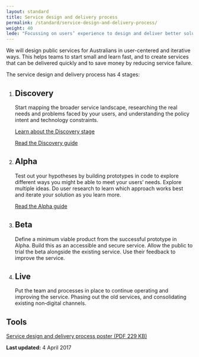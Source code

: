 ```yaml
---
layout: standard
title: Service design and delivery process
permalink: /standard/service-design-and-delivery-process/
weight: 40
lede: "Focussing on users’ experience to design and deliver better solutions"
---
```

We will design public services for Australians in user-centered and iterative ways. This helps teams to start small and learn fast, and to create services that can be delivered quickly and to save money by reducing service failure.

The service design and delivery process has 4 stages: 

<div class="design-and-delivery-process">
<ol class="list-horizontal">

<li>
  <article>
    <h2>Discovery</h2>
    <p>Start mapping the broader service landscape, researching the real needs and problems faced by your users, and understanding the policy intent and technology constraints.</p>
    <p><a href="{{site.baseurl}}/standard/service-design-and-delivery-process/discovery/">Learn about the Discovery stage</a></p>
    <p><a href="http://ausdto.github.io/service-handbook/discovery/">Read the Discovery guide</a></p>
  </article>
</li>

<li>
  <article>
    <h2 class="phase-heading">Alpha</h2>
    <p>Test out your hypotheses by building prototypes in code to explore different ways you might be able to meet your users&rsquo; needs. Explore multiple ideas. Do user research to learn which approach works best and iterate your solution as you learn more.</p>
    <p><a href="http://ausdto.github.io/service-handbook/alpha/">Read the Alpha guide</a></p>
  </article>
</li>

<li>
  <article>
    <h2 class="phase-heading">Beta</h2>
    <p>Define a minimum viable product from the successful prototype in Alpha. Build this as an accessible and secure service. Allow the public to trial the beta alongside the existing service. Use their feedback to improve the service.</p>
  </article>
</li>

<li>
  <article>
    <h2 class="phase-heading">Live</h2>
    <p>Put the team and processes in place to continue operating and improving the service. Phasing out the old services, and consolidating existing non‑digital channels.</p>
  </article>
</li>
</ol>
</div>

## Tools

[Service design and delivery process poster (PDF 229 KB)]({{site.baseurl}}/files/DTA_DSS_Process-poster_WCAG.pdf)

**Last updated:** 4 April 2017
